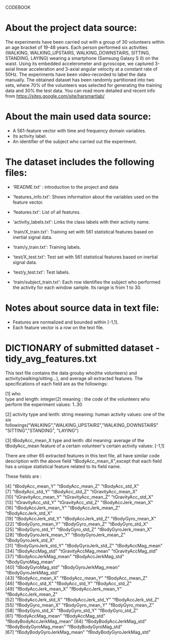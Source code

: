 CODEBOOK

About the project data source:
==================================================================

The experiments have been carried out with a group of 30 volunteers within an age bracket of 19-48 years. 
Each person performed six activities (WALKING, WALKING_UPSTAIRS, WALKING_DOWNSTAIRS, SITTING, STANDING, LAYING) 
wearing a smartphone (Samsung Galaxy S II) on the waist. Using its embedded accelerometer and gyroscope, 
we captured 3-axial linear acceleration and 3-axial angular velocity at a constant rate of 50Hz. The experiments 
have been video-recorded to label the data manually. The obtained dataset has been randomly partitioned into two 
sets, where 70% of the volunteers was selected for generating the training data and 30% the test data. You can read
more detailed and recent info from https://sites.google.com/site/harsmartlab/
 

About the main used data source:
======================================
- A 561-feature vector with time and frequency domain variables. 
- Its activity label. 
- An identifier of the subject who carried out the experiment.

The dataset includes the following files:
=========================================

- 'README.txt' : introduction to the project and data

- 'features_info.txt': Shows information about the variables used on the feature vector.

- 'features.txt': List of all features.

- 'activity_labels.txt': Links the class labels with their activity name.

- 'train/X_train.txt': Training set with 561 statistical features based on inertial signal data.

- 'train/y_train.txt': Training labels.

- 'test/X_test.txt': Test set with 561 statistical features based on inertial signal data.

- 'test/y_test.txt': Test labels.

- 'train/subject_train.txt': Each row identifies the subject who performed the activity for each window sample. Its range is from 1 to 30. 


Notes about source data in text file: 
================================================
- Features are normalized and bounded within [-1,1].
- Each feature vector is a row on the text file.

DICTIONARY of submitted dataset - tidy_avg_features.txt
====================================================================

This text file contains the data grouby who(the volunteers) and activity(walking/sitting...), 
and average all extracted features. The specifications of each field are as the followings:
           
[1] who   
    type and length: integer(2)
    meaning : the code of the volunteers who perform the experiment
    values: 1..30
    
[2] activity
    type and lenth: string
    meaning: human activity
    values: one of the six followings("WALKING","WALKING_UPSTAIRS","WALKING_DOWNSTAIRS" "SITTING","STANDING", "LAYING") 

[3] tBodyAcc_mean_X
    type and lenth: dbl
    meaning: average of the tBodyAcc_mean feature of a certain volunteer's certain activity 
    values: [-1,1]

  There are other 65 extracted features in this text file,   all have similar code description with the above field
 "tBodyAcc_mean_X",except that each field has a unique statistical feature related to its field name.

 These fields are :

 [4] "tBodyAcc_mean_Y"           "tBodyAcc_mean_Z"           "tBodyAcc_std_X"           
 [7] "tBodyAcc_std_Y"            "tBodyAcc_std_Z"            "tGravityAcc_mean_X"       
[10] "tGravityAcc_mean_Y"        "tGravityAcc_mean_Z"        "tGravityAcc_std_X"        
[13] "tGravityAcc_std_Y"         "tGravityAcc_std_Z"         "tBodyAccJerk_mean_X"      
[16] "tBodyAccJerk_mean_Y"       "tBodyAccJerk_mean_Z"       "tBodyAccJerk_std_X"       
[19] "tBodyAccJerk_std_Y"        "tBodyAccJerk_std_Z"        "tBodyGyro_mean_X"         
[22] "tBodyGyro_mean_Y"          "tBodyGyro_mean_Z"          "tBodyGyro_std_X"          
[25] "tBodyGyro_std_Y"           "tBodyGyro_std_Z"           "tBodyGyroJerk_mean_X"     
[28] "tBodyGyroJerk_mean_Y"      "tBodyGyroJerk_mean_Z"      "tBodyGyroJerk_std_X"      
[31] "tBodyGyroJerk_std_Y"       "tBodyGyroJerk_std_Z"       "tBodyAccMag_mean"         
[34] "tBodyAccMag_std"           "tGravityAccMag_mean"       "tGravityAccMag_std"       
[37] "tBodyAccJerkMag_mean"      "tBodyAccJerkMag_std"       "tBodyGyroMag_mean"        
[40] "tBodyGyroMag_std"          "tBodyGyroJerkMag_mean"     "tBodyGyroJerkMag_std"     
[43] "fBodyAcc_mean_X"           "fBodyAcc_mean_Y"           "fBodyAcc_mean_Z"          
[46] "fBodyAcc_std_X"            "fBodyAcc_std_Y"            "fBodyAcc_std_Z"           
[49] "fBodyAccJerk_mean_X"       "fBodyAccJerk_mean_Y"       "fBodyAccJerk_mean_Z"      
[52] "fBodyAccJerk_std_X"        "fBodyAccJerk_std_Y"        "fBodyAccJerk_std_Z"       
[55] "fBodyGyro_mean_X"          "fBodyGyro_mean_Y"          "fBodyGyro_mean_Z"         
[58] "fBodyGyro_std_X"           "fBodyGyro_std_Y"           "fBodyGyro_std_Z"          
[61] "fBodyAccMag_mean"          "fBodyAccMag_std"           "fBodyBodyAccJerkMag_mean" 
[64] "fBodyBodyAccJerkMag_std"   "fBodyBodyGyroMag_mean"     "fBodyBodyGyroMag_std"     
[67] "fBodyBodyGyroJerkMag_mean" "fBodyBodyGyroJerkMag_std" 